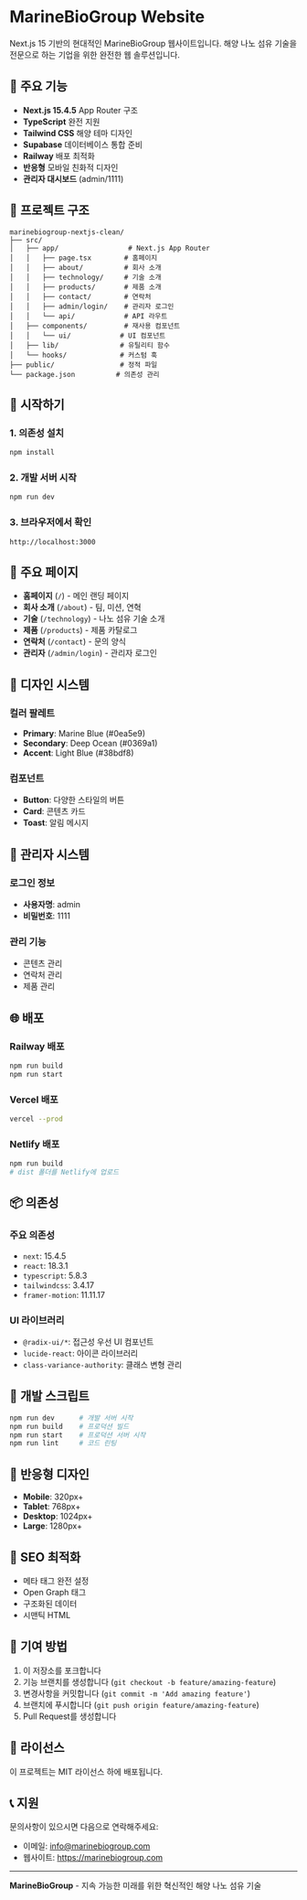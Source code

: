# MarineBioGroup Website

Next.js 15 기반의 현대적인 MarineBioGroup 웹사이트입니다. 해양 나노 섬유 기술을 전문으로 하는 기업을 위한 완전한 웹 솔루션입니다.

## 🌊 주요 기능

- **Next.js 15.4.5** App Router 구조
- **TypeScript** 완전 지원
- **Tailwind CSS** 해양 테마 디자인
- **Supabase** 데이터베이스 통합 준비
- **Railway** 배포 최적화
- **반응형** 모바일 친화적 디자인
- **관리자 대시보드** (admin/1111)

## 📁 프로젝트 구조

```
marinebiogroup-nextjs-clean/
├── src/
│   ├── app/                 # Next.js App Router
│   │   ├── page.tsx        # 홈페이지
│   │   ├── about/          # 회사 소개
│   │   ├── technology/     # 기술 소개
│   │   ├── products/       # 제품 소개
│   │   ├── contact/        # 연락처
│   │   ├── admin/login/    # 관리자 로그인
│   │   └── api/            # API 라우트
│   ├── components/         # 재사용 컴포넌트
│   │   └── ui/            # UI 컴포넌트
│   ├── lib/               # 유틸리티 함수
│   └── hooks/             # 커스텀 훅
├── public/                # 정적 파일
└── package.json          # 의존성 관리
```

## 🚀 시작하기

### 1. 의존성 설치
```bash
npm install
```

### 2. 개발 서버 시작
```bash
npm run dev
```

### 3. 브라우저에서 확인
```
http://localhost:3000
```

## 🔧 주요 페이지

- **홈페이지** (`/`) - 메인 랜딩 페이지
- **회사 소개** (`/about`) - 팀, 미션, 연혁
- **기술** (`/technology`) - 나노 섬유 기술 소개
- **제품** (`/products`) - 제품 카탈로그
- **연락처** (`/contact`) - 문의 양식
- **관리자** (`/admin/login`) - 관리자 로그인

## 🎨 디자인 시스템

### 컬러 팔레트
- **Primary**: Marine Blue (#0ea5e9)
- **Secondary**: Deep Ocean (#0369a1)
- **Accent**: Light Blue (#38bdf8)

### 컴포넌트
- **Button**: 다양한 스타일의 버튼
- **Card**: 콘텐츠 카드
- **Toast**: 알림 메시지

## 🔐 관리자 시스템

### 로그인 정보
- **사용자명**: admin
- **비밀번호**: 1111

### 관리 기능
- 콘텐츠 관리
- 연락처 관리
- 제품 관리

## 🌐 배포

### Railway 배포
```bash
npm run build
npm run start
```

### Vercel 배포
```bash
vercel --prod
```

### Netlify 배포
```bash
npm run build
# dist 폴더를 Netlify에 업로드
```

## 📦 의존성

### 주요 의존성
- `next`: 15.4.5
- `react`: 18.3.1
- `typescript`: 5.8.3
- `tailwindcss`: 3.4.17
- `framer-motion`: 11.11.17

### UI 라이브러리
- `@radix-ui/*`: 접근성 우선 UI 컴포넌트
- `lucide-react`: 아이콘 라이브러리
- `class-variance-authority`: 클래스 변형 관리

## 🔄 개발 스크립트

```bash
npm run dev      # 개발 서버 시작
npm run build    # 프로덕션 빌드
npm run start    # 프로덕션 서버 시작
npm run lint     # 코드 린팅
```

## 📱 반응형 디자인

- **Mobile**: 320px+
- **Tablet**: 768px+
- **Desktop**: 1024px+
- **Large**: 1280px+

## 🎯 SEO 최적화

- 메타 태그 완전 설정
- Open Graph 태그
- 구조화된 데이터
- 시맨틱 HTML

## 🤝 기여 방법

1. 이 저장소를 포크합니다
2. 기능 브랜치를 생성합니다 (`git checkout -b feature/amazing-feature`)
3. 변경사항을 커밋합니다 (`git commit -m 'Add amazing feature'`)
4. 브랜치에 푸시합니다 (`git push origin feature/amazing-feature`)
5. Pull Request를 생성합니다

## 📄 라이선스

이 프로젝트는 MIT 라이선스 하에 배포됩니다.

## 📞 지원

문의사항이 있으시면 다음으로 연락해주세요:
- 이메일: info@marinebiogroup.com
- 웹사이트: https://marinebiogroup.com

---

**MarineBioGroup** - 지속 가능한 미래를 위한 혁신적인 해양 나노 섬유 기술